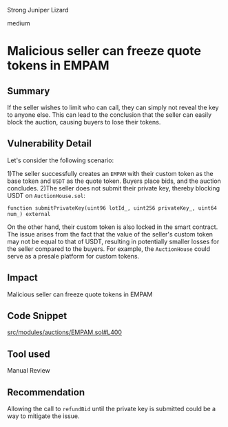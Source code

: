 Strong Juniper Lizard

medium

# Malicious seller can freeze quote tokens in EMPAM

## Summary
If the seller wishes to limit who can call, they can simply not reveal the key to anyone else.
This can lead to the conclusion that the seller can easily block the auction, causing buyers to lose their tokens.

## Vulnerability Detail
Let's consider the following scenario:

1)The seller successfully creates an `EMPAM` with their custom token as the base token and `USDT` as the quote token. Buyers place bids, and the auction concludes.
2)The seller does not submit their private key, thereby blocking USDT on `AuctionHouse.sol`:
```solidity
function submitPrivateKey(uint96 lotId_, uint256 privateKey_, uint64 num_) external
```
On the other hand, their custom token is also locked in the smart contract.
The issue arises from the fact that the value of the seller's custom token may not be equal to that of USDT, resulting in potentially smaller losses for the seller compared to the buyers.
For example, the `AuctionHouse` could serve as a presale platform for custom tokens.

## Impact
Malicious seller can freeze quote tokens in EMPAM

## Code Snippet
[src/modules/auctions/EMPAM.sol#L400](https://github.com/sherlock-audit/2024-03-axis-finance/blob/main/moonraker/src/modules/auctions/EMPAM.sol#L400)

## Tool used

Manual Review

## Recommendation
Allowing the call to `refundBid` until the private key is submitted could be a way to mitigate the issue.
